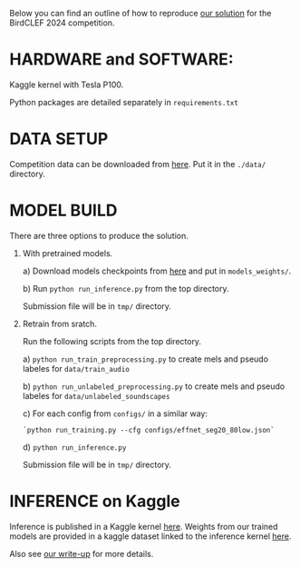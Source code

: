 Below you can find an outline of how to reproduce [our solution](https://www.kaggle.com/competitions/birdclef-2024/discussion/512197) for the BirdCLEF 2024 competition.


# HARDWARE and SOFTWARE:

Kaggle kernel with Tesla P100.

Python packages are detailed separately in `requirements.txt`


# DATA SETUP

Competition data can be downloaded from [here](https://www.kaggle.com/competitions/birdclef-2024/data). Put it in the `./data/` directory.


# MODEL BUILD

There are three options to produce the solution.
1) With pretrained models.
    
    a) Download models checkpoints from [here](https://www.kaggle.com/datasets/chemrovkirill/birdclef24-final) and put in `models_weights/`.

    b) Run `python run_inference.py` from the top directory.

    Submission file will be in `tmp/` directory.

2) Retrain from sratch.

    Run the following scripts from the top directory.
    
    a) `python run_train_preprocessing.py` to create mels and pseudo labeles for `data/train_audio`
    
    b) `python run_unlabeled_preprocessing.py` to create mels and pseudo labeles for `data/unlabeled_soundscapes`
    
    c) For each config from `configs/` in a similar way:

       `python run_training.py --cfg configs/effnet_seg20_80low.json`
    
    d) `python run_inference.py`

    Submission file will be in `tmp/` directory.


# INFERENCE on Kaggle

Inference is published in a Kaggle kernel [here](https://www.kaggle.com/code/chemrovkirill/birdclef-2024-1st-place-inference). Weights from our trained models are provided in a kaggle dataset linked to the inference kernel [here](https://www.kaggle.com/datasets/chemrovkirill/birdclef24-final).

Also see [our write-up](https://www.kaggle.com/competitions/birdclef-2024/discussion/512197) for more details.
